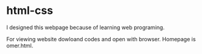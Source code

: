# html-css
I designed this webpage because of learning web programing.

For viewing website dowloand codes and open with browser. Homepage is omer.html.
